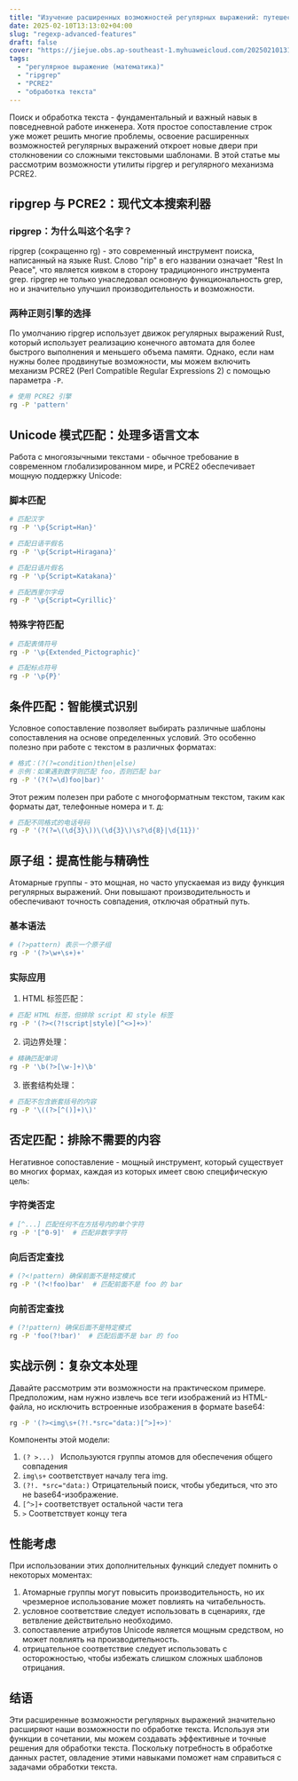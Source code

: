 ```yaml
---
title: "Изучение расширенных возможностей регулярных выражений: путешествие от ripgrep к PCRE2"
date: 2025-02-10T13:13:02+04:00
slug: "regexp-advanced-features"
draft: false
cover: "https://jiejue.obs.ap-southeast-1.myhuaweicloud.com/20250210131708495.webp"
tags:
  - "регулярное выражение (математика)"
  - "ripgrep"
  - "PCRE2"
  - "обработка текста"
---
```


Поиск и обработка текста - фундаментальный и важный навык в повседневной работе инженера. Хотя простое сопоставление строк уже может решить многие проблемы, освоение расширенных возможностей регулярных выражений откроет новые двери при столкновении со сложными текстовыми шаблонами. В этой статье мы рассмотрим возможности утилиты ripgrep и регулярного механизма PCRE2.

<!--more-->

## ripgrep 与 PCRE2：现代文本搜索利器

### ripgrep：为什么叫这个名字？

ripgrep (сокращенно rg) - это современный инструмент поиска, написанный на языке Rust. Слово "rip" в его названии означает "Rest In Peace", что является кивком в сторону традиционного инструмента grep. ripgrep не только унаследовал основную функциональность grep, но и значительно улучшил производительность и возможности.

### 两种正则引擎的选择

По умолчанию ripgrep использует движок регулярных выражений Rust, который использует реализацию конечного автомата для более быстрого выполнения и меньшего объема памяти. Однако, если нам нужны более продвинутые возможности, мы можем включить механизм PCRE2 (Perl Compatible Regular Expressions 2) с помощью параметра `-P`.

```bash
# 使用 PCRE2 引擎
rg -P 'pattern'
```

## Unicode 模式匹配：处理多语言文本

Работа с многоязычными текстами - обычное требование в современном глобализированном мире, и PCRE2 обеспечивает мощную поддержку Unicode:

### 脚本匹配

```bash
# 匹配汉字
rg -P '\p{Script=Han}'

# 匹配日语平假名
rg -P '\p{Script=Hiragana}'

# 匹配日语片假名
rg -P '\p{Script=Katakana}'

# 匹配西里尔字母
rg -P '\p{Script=Cyrillic}'
```

### 特殊字符匹配

```bash
# 匹配表情符号
rg -P '\p{Extended_Pictographic}'

# 匹配标点符号
rg -P '\p{P}'
```

## 条件匹配：智能模式识别

Условное сопоставление позволяет выбирать различные шаблоны сопоставления на основе определенных условий. Это особенно полезно при работе с текстом в различных форматах:

```bash
# 格式：(?(?=condition)then|else)
# 示例：如果遇到数字则匹配 foo，否则匹配 bar
rg -P '(?(?=\d)foo|bar)'
```

Этот режим полезен при работе с многоформатным текстом, таким как форматы дат, телефонные номера и т. д:

```bash
# 匹配不同格式的电话号码
rg -P '(?(?=\(\d{3}\))\(\d{3}\)\s?\d{8}|\d{11})'
```

## 原子组：提高性能与精确性

Атомарные группы - это мощная, но часто упускаемая из виду функция регулярных выражений. Они повышают производительность и обеспечивают точность совпадения, отключая обратный путь.

### 基本语法

```bash
# (?>pattern) 表示一个原子组
rg -P '(?>\w+\s+)+'
```

### 实际应用

1. HTML 标签匹配：
```bash
# 匹配 HTML 标签，但排除 script 和 style 标签
rg -P '(?><(?!script|style)[^<>]+>)'
```

2. 词边界处理：
```bash
# 精确匹配单词
rg -P '\b(?>[\w-]+)\b'
```

3. 嵌套结构处理：
```bash
# 匹配不包含嵌套括号的内容
rg -P '\((?>[^()]+)\)'
```

## 否定匹配：排除不需要的内容

Негативное сопоставление - мощный инструмент, который существует во многих формах, каждая из которых имеет свою специфическую цель:

### 字符类否定

```bash
# [^...] 匹配任何不在方括号内的单个字符
rg -P '[^0-9]'  # 匹配非数字字符
```

### 向后否定查找

```bash
# (?<!pattern) 确保前面不是特定模式
rg -P '(?<!foo)bar'  # 匹配前面不是 foo 的 bar
```

### 向前否定查找

```bash
# (?!pattern) 确保后面不是特定模式
rg -P 'foo(?!bar)'  # 匹配后面不是 bar 的 foo
```

## 实战示例：复杂文本处理

Давайте рассмотрим эти возможности на практическом примере. Предположим, нам нужно извлечь все теги изображений из HTML-файла, но исключить встроенные изображения в формате base64:

```bash
rg -P '(?><img\s+(?!.*src="data:)[^>]+>)'
```

Компоненты этой модели:
1. `(? >...) ` Используются группы атомов для обеспечения общего совпадения
2. `img\s+` соответствует началу тега img.
3. `(?!. *src="data:)` Отрицательный поиск, чтобы убедиться, что это не base64-изображение.
4. `[^>]+` соответствует остальной части тега
5. `>` Соответствует концу тега

## 性能考虑

При использовании этих дополнительных функций следует помнить о некоторых моментах:

1. Атомарные группы могут повысить производительность, но их чрезмерное использование может повлиять на читабельность.
2. условное соответствие следует использовать в сценариях, где ветвление действительно необходимо.
3. сопоставление атрибутов Unicode является мощным средством, но может повлиять на производительность.
4. отрицательное соответствие следует использовать с осторожностью, чтобы избежать слишком сложных шаблонов отрицания.

## 结语

Эти расширенные возможности регулярных выражений значительно расширяют наши возможности по обработке текста. Используя эти функции в сочетании, мы можем создавать эффективные и точные решения для обработки текста. Поскольку потребность в обработке данных растет, овладение этими навыками поможет нам справиться с задачами обработки текста.